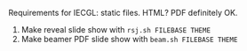 
Requirements for IECGL:  static files.  HTML?  PDF definitely OK.

1. Make reveal slide show with `rsj.sh FILEBASE THEME`
2. Make beamer PDF slide show with `beam.sh FILEBASE THEME`
